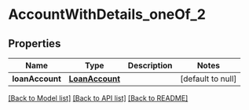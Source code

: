 # AccountWithDetails_oneOf_2
## Properties

| Name | Type | Description | Notes |
|------------ | ------------- | ------------- | -------------|
| **loanAccount** | [**LoanAccount**](LoanAccount.md) |  | [default to null] |

[[Back to Model list]](../README.md#documentation-for-models) [[Back to API list]](../README.md#documentation-for-api-endpoints) [[Back to README]](../README.md)

